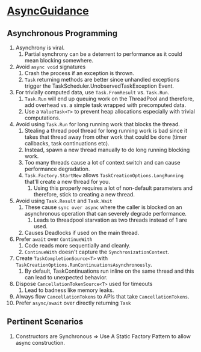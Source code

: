 # [AsyncGuidance](https://github.com/davidfowl/AspNetCoreDiagnosticScenarios/blob/0ba7625050f975f8a7df1df57c80ad08da250541/AsyncGuidance.md)

## Asynchronous Programming
1. Asynchrony is viral.
   1. Partial synchrony can be a deterrent to performance as it could mean blocking somewhere.
2. Avoid ``async void`` signatures
   1. Crash the process if an exception is thrown.
   2. ``Task`` returning methods are better since unhandled exceptions trigger the TaskScheduler.UnobservedTaskException Event.
3. For trivially computed data, use ``Task.FromResult`` vs. ``Task.Run``.
   1. ``Task.Run`` will end up queuing work on the ThreadPool and therefore, add overhead vs. a simple task wrapped with precomputed data.
   2. Use a ``ValueTask<T>`` to prevent heap allocations especially with trivial computations.
4. Avoid using ``Task.Run`` for long running work that blocks the thread.
   1. Stealing a thread pool thread for long running work is bad since it takes that thread away from other work that could be done (timer callbacks, task continuations etc). 
   2. Instead, spawn a new thread manually to do long running blocking work.
   3. Too many threads cause a lot of context switch and can cause performance degradation.
   4. ``Task.Factory.StartNew`` allows ``TaskCreationOptions.LongRunning`` that'll create a new thread for you.
      1. Using this properly requires a lot of non-default parameters and therefore, stick to creating a new thread.
5. Avoid using ``Task.Result`` and ``Task.Wait``
   1. These cause ``sync over async`` where the caller is blocked on an asynchronous operation that can severely degrade performance.
      1. Leads to threadpool starvation as two threads instead of 1 are used.
   2. Causes Deadlocks if used on the main thread.
6. Prefer ``await`` over ``ContinueWith``
   1. Code reads more sequentially and cleanly.
   2. ``ContinueWith`` doesn't capture the ``SynchronizationContext``.
7. Create ``TaskCompletionSource<T>`` with ``TaskCreationOptions.RunContinuationsAsynchronously``.
   1. By default, TaskContinuations run inline on the same thread and this can lead to unexpected behavior.
8. Dispose ``CancellationTokenSource<T>`` used for timeouts
   1. Lead to badness like memory leaks.
9. Always flow ``CancellationTokens`` to APIs that take ``CancellationTokens``.
10. Prefer ``async/await`` over directly returning ``Task``

## Pertinent Scenarios
1. Constructors are Synchronous => Use A Static Factory Pattern to allow async construction.